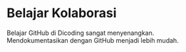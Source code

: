# Belajar Kolaborasi

Belajar GitHub di Dicoding sangat menyenangkan.<br>
Mendokumentasikan dengan GitHub menjadi lebih mudah.
